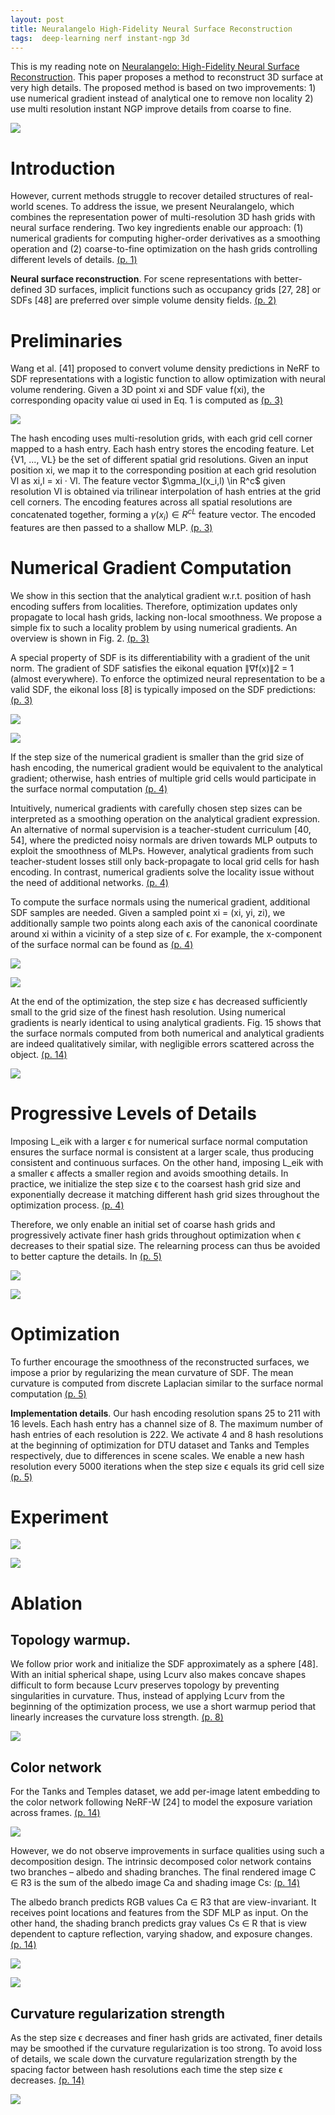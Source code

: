 ```yaml
---
layout: post
title: Neuralangelo High-Fidelity Neural Surface Reconstruction
tags:  deep-learning nerf instant-ngp 3d
---
```


This is my reading note on [Neuralangelo: High-Fidelity Neural Surface Reconstruction](http://arxiv.org/abs/2306.03092). This paper proposes a method to reconstruct 3D surface at very high details. The proposed method is based on two improvements: 1) use numerical gradient instead of analytical one to remove non locality 2) use multi resolution instant NGP improve details from coarse to fine.

![](https://raw.githubusercontent.com/zhangtemplar/zhangtemplar.github.io/master/uPic/liNeuralangeloHighFidelityNeural2023a-1-x47-y303.png) 

# Introduction

However, current methods struggle to recover detailed structures of real-world scenes. To address the issue, we present Neuralangelo, which combines the representation power of multi-resolution 3D hash grids with neural surface rendering. Two key ingredients enable our approach: (1) numerical gradients for computing higher-order derivatives as a smoothing operation and (2) coarse-to-fine optimization on the hash grids controlling different levels of details. [(p. 1)](zotero://open-pdf/library/items/ICZMXWCG?page=1&annotation=L8D5X5CT)

**Neural surface reconstruction**. For scene representations with better-defined 3D surfaces, implicit functions such as occupancy grids [27, 28] or SDFs [48] are preferred over simple volume density fields. [(p. 2)](zotero://open-pdf/library/items/ICZMXWCG?page=2&annotation=B6CKPFP3)
# Preliminaries
Wang et al. [41] proposed to convert volume density predictions in NeRF to SDF representations with a logistic function to allow optimization with neural volume rendering. Given a 3D point xi and SDF value f(xi), the corresponding opacity value αi used in Eq. 1 is computed as [(p. 3)](zotero://open-pdf/library/items/ICZMXWCG?page=3&annotation=H7K7PRZD)

![](https://raw.githubusercontent.com/zhangtemplar/zhangtemplar.github.io/master/uPic/liNeuralangeloHighFidelityNeural2023a-3-x329-y658.png) 

The hash encoding uses multi-resolution grids, with each grid cell corner mapped to a hash entry. Each hash entry stores the encoding feature. Let {V1, ..., VL} be the set of different spatial grid resolutions. Given an input position xi, we map it to the corresponding position at each grid resolution Vl as xi,l = xi · Vl. The feature vector $\gmma_l(x_i,l) \in R^c$ given resolution Vl is obtained via trilinear interpolation of hash entries at the grid cell corners. The encoding features across all spatial resolutions are concatenated together, forming a $\gamma(x_i) \in R^{cL}$ feature vector. The encoded features are then passed to a shallow MLP. [(p. 3)](zotero://open-pdf/library/items/ICZMXWCG?page=3&annotation=Y6G3GNWP)

# Numerical Gradient Computation
We show in this section that the analytical gradient w.r.t.  position of hash encoding suffers from localities. Therefore, optimization updates only propagate to local hash grids, lacking non-local smoothness. We propose a simple fix to such a locality problem by using numerical gradients. An overview is shown in Fig. 2. [(p. 3)](zotero://open-pdf/library/items/ICZMXWCG?page=3&annotation=QZWQ3UDF)

A special property of SDF is its differentiability with a gradient of the unit norm. The gradient of SDF satisfies the eikonal equation ∥∇f(x)∥2 = 1 (almost everywhere). To enforce the optimized neural representation to be a valid SDF, the eikonal loss [8] is typically imposed on the SDF predictions: [(p. 3)](zotero://open-pdf/library/items/ICZMXWCG?page=3&annotation=8I4ZN9QN)

![](https://raw.githubusercontent.com/zhangtemplar/zhangtemplar.github.io/master/uPic/liNeuralangeloHighFidelityNeural2023a-3-x348-y74.png) 

![](https://raw.githubusercontent.com/zhangtemplar/zhangtemplar.github.io/master/uPic/liNeuralangeloHighFidelityNeural2023a-4-x43-y580.png) 

If the step size of the numerical gradient is smaller than the grid size of hash encoding, the numerical gradient would be equivalent to the analytical gradient; otherwise, hash entries of multiple grid cells would participate in the surface normal computation [(p. 4)](zotero://open-pdf/library/items/ICZMXWCG?page=4&annotation=BLLSL9RZ)

Intuitively, numerical gradients with carefully chosen step sizes can be interpreted as a smoothing operation on the analytical gradient expression. An alternative of normal supervision is a teacher-student curriculum [40, 54], where the predicted noisy normals are driven towards MLP outputs to exploit the smoothness of MLPs. However, analytical gradients from such teacher-student losses still only back-propagate to local grid cells for hash encoding. In contrast, numerical gradients solve the locality issue without the need of additional networks. [(p. 4)](zotero://open-pdf/library/items/ICZMXWCG?page=4&annotation=ZRIGCLEZ)

To compute the surface normals using the numerical gradient, additional SDF samples are needed. Given a sampled point xi = (xi, yi, zi), we additionally sample two points along each axis of the canonical coordinate around xi within a vicinity of a step size of ϵ. For example, the x-component of the surface normal can be found as [(p. 4)](zotero://open-pdf/library/items/ICZMXWCG?page=4&annotation=2YABXBJS)

![](https://raw.githubusercontent.com/zhangtemplar/zhangtemplar.github.io/master/uPic/liNeuralangeloHighFidelityNeural2023a-4-x328-y460.png) 

![](https://raw.githubusercontent.com/zhangtemplar/zhangtemplar.github.io/master/uPic/liNeuralangeloHighFidelityNeural2023a-6-x44-y558.png) 

At the end of the optimization, the step size ϵ has decreased sufficiently small to the grid size of the finest hash resolution.  Using numerical gradients is nearly identical to using analytical gradients. Fig. 15 shows that the surface normals computed from both numerical and analytical gradients are indeed qualitatively similar, with negligible errors scattered across the object. [(p. 14)](zotero://open-pdf/library/items/ICZMXWCG?page=14&annotation=3INPCPM8)

![](https://raw.githubusercontent.com/zhangtemplar/zhangtemplar.github.io/master/uPic/liNeuralangeloHighFidelityNeural2023a-15-x47-y122.png) 

# Progressive Levels of Details
Imposing L_eik with a larger ϵ for numerical surface normal computation ensures the surface normal is consistent at a larger scale, thus producing consistent and continuous surfaces. On the other hand, imposing L_eik with a smaller ϵ affects a smaller region and avoids smoothing details. In practice, we initialize the step size ϵ to the coarsest hash grid size and exponentially decrease it matching different hash grid sizes throughout the optimization process. [(p. 4)](zotero://open-pdf/library/items/ICZMXWCG?page=4&annotation=AAT4FZGF)

Therefore, we only enable an initial set of coarse hash grids and progressively activate finer hash grids throughout optimization when ϵ decreases to their spatial size. The relearning process can thus be avoided to better capture the details. In [(p. 5)](zotero://open-pdf/library/items/ICZMXWCG?page=5&annotation=J77HSAHN)

![](https://raw.githubusercontent.com/zhangtemplar/zhangtemplar.github.io/master/uPic/liNeuralangeloHighFidelityNeural2023a-5-x44-y485.png) 

![](https://raw.githubusercontent.com/zhangtemplar/zhangtemplar.github.io/master/uPic/liNeuralangeloHighFidelityNeural2023a-8-x42-y587.png) 

# Optimization
To further encourage the smoothness of the reconstructed surfaces, we impose a prior by regularizing the mean curvature of SDF. The mean curvature is computed from discrete Laplacian similar to the surface normal computation [(p. 5)](zotero://open-pdf/library/items/ICZMXWCG?page=5&annotation=X9I9G4QC)

**Implementation details**. Our hash encoding resolution spans 25 to 211 with 16 levels. Each hash entry has a channel size of 8. The maximum number of hash entries of each resolution is 222. We activate 4 and 8 hash resolutions at the beginning of optimization for DTU dataset and Tanks and Temples respectively, due to differences in scene scales. We enable a new hash resolution every 5000 iterations when the step size ϵ equals its grid cell size [(p. 5)](zotero://open-pdf/library/items/ICZMXWCG?page=5&annotation=BI9X8XAB)

# Experiment

![](https://raw.githubusercontent.com/zhangtemplar/zhangtemplar.github.io/master/uPic/liNeuralangeloHighFidelityNeural2023a-5-x107-y260.png) 

![](https://raw.githubusercontent.com/zhangtemplar/zhangtemplar.github.io/master/uPic/liNeuralangeloHighFidelityNeural2023a-6-x43-y310.png) 

# Ablation
## Topology warmup. 
We follow prior work and initialize the SDF approximately as a sphere [48]. With an initial spherical shape, using Lcurv also makes concave shapes difficult to form because Lcurv preserves topology by preventing singularities in curvature. Thus, instead of applying Lcurv from the beginning of the optimization process, we use a short warmup period that linearly increases the curvature loss strength. [(p. 8)](zotero://open-pdf/library/items/ICZMXWCG?page=8&annotation=YMWQ3C9W)

![](https://raw.githubusercontent.com/zhangtemplar/zhangtemplar.github.io/master/uPic/liNeuralangeloHighFidelityNeural2023a-8-x44-y197.png) 

## Color network
For the Tanks and Temples dataset, we add per-image latent embedding to the color network following NeRF-W [24] to model the exposure variation across frames. [(p. 14)](zotero://open-pdf/library/items/ICZMXWCG?page=14&annotation=MTX4AANE)

![](https://raw.githubusercontent.com/zhangtemplar/zhangtemplar.github.io/master/uPic/liNeuralangeloHighFidelityNeural2023a-15-x43-y408.png) 

However, we do not observe improvements in surface qualities using such a decomposition design. The intrinsic decomposed color network contains two branches – albedo and shading branches.  The final rendered image C ∈ R3 is the sum of the albedo image Ca and shading image Cs: [(p. 14)](zotero://open-pdf/library/items/ICZMXWCG?page=14&annotation=D9QLCWPB)

The albedo branch predicts RGB values Ca ∈ R3 that are view-invariant. It receives point locations and features from the SDF MLP as input. On the other hand, the shading branch predicts gray values Cs ∈ R that is view dependent to capture reflection, varying shadow, and exposure changes. [(p. 14)](zotero://open-pdf/library/items/ICZMXWCG?page=14&annotation=LZKXYXKC)

![](https://raw.githubusercontent.com/zhangtemplar/zhangtemplar.github.io/master/uPic/liNeuralangeloHighFidelityNeural2023a-16-x57-y538.png) 

![](https://raw.githubusercontent.com/zhangtemplar/zhangtemplar.github.io/master/uPic/liNeuralangeloHighFidelityNeural2023a-16-x48-y392.png) 

## Curvature regularization strength
As the step size ϵ decreases and finer hash grids are activated, finer details may be smoothed if the curvature regularization is too strong. To avoid loss of details, we scale down the curvature regularization strength by the spacing factor between hash resolutions each time the step size ϵ decreases. [(p. 14)](zotero://open-pdf/library/items/ICZMXWCG?page=14&annotation=NPSQF2PF)

![](https://raw.githubusercontent.com/zhangtemplar/zhangtemplar.github.io/master/uPic/liNeuralangeloHighFidelityNeural2023a-15-x44-y264.png) 

